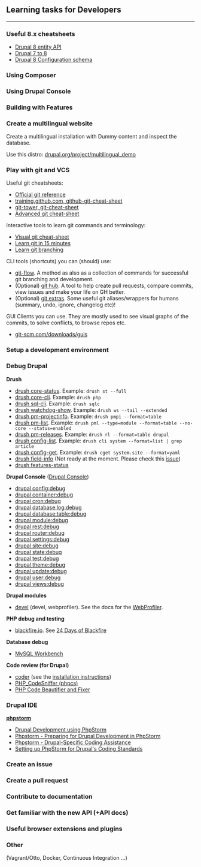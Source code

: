 ## Learning tasks for Developers
-----------------------------------

### Useful 8.x cheatsheets

 - [Drupal 8 entity API](http://wizzlern.nl/sites/wizzlern.nl/files/artikel/drupal-content-entity-8.0.pdf)
 - [Drupal 7 to 8](http://nuvole.org/sites/default/files/Drupal-7-to-Drupal-8-Cheatsheet.pdf)
 - [Drupal 8 Configuration schema](http://hojtsy.hu/files/ConfigSchemaCheatSheet1.5.pdf)

### Using Composer

### Using Drupal Console

### Building with Features

### Create a multilingual website
Create a multilingual installation with Dummy content and inspect the database.

Use this distro: [drupal.org/project/multilingual_demo](https://www.drupal.org/project/multilingual_demo)

### Play with git and VCS

Useful git cheatsheets:

 - [Official git reference](https://git-scm.com/docs)
 - [training.github.com, github-git-cheat-sheet](https://training.github.com/kit/downloads/github-git-cheat-sheet.pdf)
 - [git-tower, git-cheat-sheet](https://www.git-tower.com/blog/git-cheat-sheet/)
 - [Advanced git cheat-sheet](http://www.cheat-sheets.org/saved-copy/git-cheat-sheet.pdf)

Interactive tools to learn git commands and terminology:

 - [Visual git cheat-sheet](http://ndpsoftware.com/git-cheatsheet.html)
 - [Learn git in 15 minutes](https://try.github.io)
 - [Learn git branching](http://pcottle.github.io/learnGitBranching/)

CLI tools (shortcuts) you can (should) use:

 - [git-flow](https://github.com/nvie/gitflow). A method as also as a collection of commands for successful git branching and development.
 - (Optional) [git hub](https://hub.github.com/). A tool to help create pull requests, compare commits, view issues and make your life on GH better.
 - (Optional) [git extras](https://github.com/tj/git-extras). Some useful git aliases/wrappers for humans (summary, undo, ignore, changelog etc)!

GUI Clients you can use. They are mostly used to see visual graphs of the commits, to solve conflicts, to browse repos etc.
 - [git-scm.com/downloads/guis](https://git-scm.com/downloads/guis)

### Setup a development environment

### Debug Drupal

**Drush**

 - [drush core-status](http://drushcommands.com/drush-8x/core/core-status/). Example: ```drush st --full```
 - [drush core-cli](http://drushcommands.com/drush-8x/core/core-cli/). Example: ```drush php```
 - [drush sql-cli](http://drushcommands.com/drush-8x/sql/sql-cli/). Example: ```drush sqlc```
 - [drush watchdog-show](http://drushcommands.com/drush-8x/watchdog/watchdog-show/). Example: ```drush ws --tail --extended```
 - [drush pm-projectinfo](http://drushcommands.com/drush-8x/pm/pm-projectinfo/). Example: ```drush pmpi --format=table```
 - [drush pm-list](http://drushcommands.com/drush-8x/pm/pm-list/). Example: ```drush pml --type=module --format=table --no-core --status=enabled```
 - [drush pm-releases](http://drushcommands.com/drush-8x/pm/pm-releases/). Example: ```drush rl --format=table drupal```
 - [drush config-list](http://drushcommands.com/drush-8x/config/config-list/). Example: ```drush cli system --format=list | grep article```
 - [drush config-get](http://drushcommands.com/drush-8x/config/config-get/). Example: ```drush cget system.site --format=yaml```
 - [drush field-info](http://drushcommands.com/drush-8x/field/field-info/) (Not ready at the moment. Please check this [issue](https://github.com/drush-ops/drush/issues/230))
 - [drush features-status](http://drushcommands.com/drush-8x/features/features-status/)

**Drupal Console** ([Drupal Console](https://drupalconsole.com/))

 - [drupal config:debug](https://hechoendrupal.gitbooks.io/drupal-console/content/en/commands/config-debug.html)
 - [drupal container:debug](https://hechoendrupal.gitbooks.io/drupal-console/content/en/commands/container-debug.html)
 - [drupal cron:debug](https://hechoendrupal.gitbooks.io/drupal-console/content/en/commands/cron-debug.html)
 - [drupal database:log:debug](https://hechoendrupal.gitbooks.io/drupal-console/content/en/commands/database-log-debug.html)
 - [drupal database:table:debug](https://hechoendrupal.gitbooks.io/drupal-console/content/en/commands/database-table-debug.html)
 - [drupal module:debug](https://hechoendrupal.gitbooks.io/drupal-console/content/en/commands/module-debug.html)
 - [drupal rest:debug](https://hechoendrupal.gitbooks.io/drupal-console/content/en/commands/rest-debug.html)
 - [drupal router:debug](https://hechoendrupal.gitbooks.io/drupal-console/content/en/commands/router-debug.html)
 - [drupal settings:debug](https://hechoendrupal.gitbooks.io/drupal-console/content/en/commands/settings-debug.html)
 - [drupal site:debug](https://hechoendrupal.gitbooks.io/drupal-console/content/en/commands/site-debug.html)
 - [drupal state:debug](https://hechoendrupal.gitbooks.io/drupal-console/content/en/commands/state-debug.html)
 - [drupal test:debug](https://hechoendrupal.gitbooks.io/drupal-console/content/en/commands/test-debug.html)
 - [drupal theme:debug](https://hechoendrupal.gitbooks.io/drupal-console/content/en/commands/theme-debug.html)
 - [drupal update:debug](https://hechoendrupal.gitbooks.io/drupal-console/content/en/commands/update-debug.html)
 - [drupal user:debug](https://hechoendrupal.gitbooks.io/drupal-console/content/en/commands/user-debug.html)
 - [drupal views:debug](https://hechoendrupal.gitbooks.io/drupal-console/content/en/commands/views-debug.html)

**Drupal modules**

 - [devel](https://www.drupal.org/project/devel) (devel, webprofiler). See the docs for the [WebProfiler](https://github.com/lussoluca/webprofiler).

**PHP debug and testing**

 - [blackfire.io](https://blackfire.io/). See [24 Days of Blackfire](https://blackfire.io/docs/24-days/index)

**Database debug**

 - [MySQL Workbench ](https://www.mysql.com/products/workbench/)

**Code review (for Drupal)**

 - [coder](https://www.drupal.org/project/coder) (see the [installation instructions](http://cgit.drupalcode.org/coder/tree/README.md))
 - [PHP_CodeSniffer (phpcs)](http://www.squizlabs.com/php-codesniffer)
 - [PHP Code Beautifier and Fixer](https://github.com/squizlabs/PHP_CodeSniffer/wiki/Fixing-Errors-Automatically#using-the-php-code-beautifier-and-fixer)

### Drupal IDE

**[phpstorm](https://confluence.jetbrains.com/display/PhpStorm/PhpStorm+Early+Access+Program)**

 - [Drupal Development using PhpStorm](https://confluence.jetbrains.com/display/PhpStorm/Drupal+Development+using+PhpStorm)
 - [Phpstorm - Preparing for Drupal Development in PhpStorm](https://www.jetbrains.com/phpstorm/help/preparing-for-drupal-development-in-phpstorm.html)
 - [Phpstorm - Drupal-Specific Coding Assistance](https://www.jetbrains.com/phpstorm/help/drupal-specific-coding-assistance.html)
 - [Setting up PhpStorm for Drupal's Coding Standards](https://www.drupal.org/node/1962108)

### Create an issue

### Create a pull request

### Contribute to documentation

### Get familiar with the new API (+API docs)

### Useful browser extensions and plugins

### Other

(Vagrant/Otto, Docker, Continuous Integration ...)
